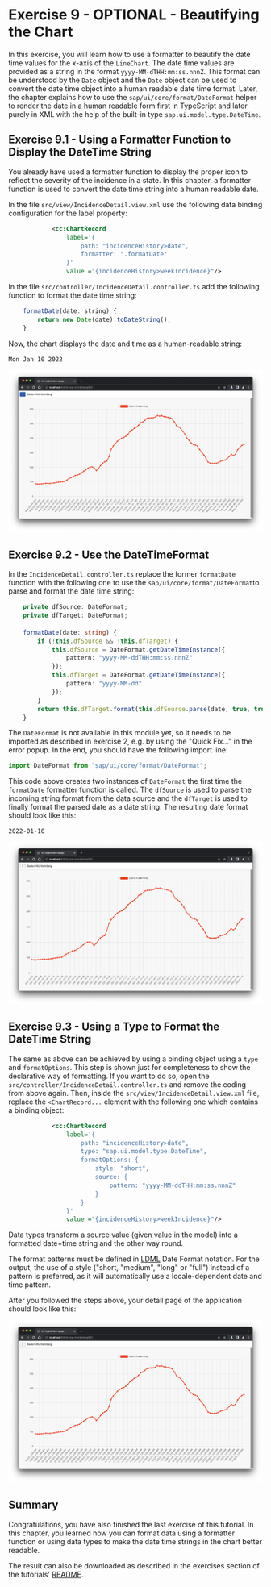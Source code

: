 # Exercise 9 - OPTIONAL - Beautifying the Chart

In this exercise, you will learn how to use a formatter to beautify the date time values for the x-axis of the `LineChart`. The date time values are provided as a string in the format `yyyy-MM-dTHH:mm:ss.nnnZ`. This format can be understood by the `Date` object and the `Date` object can be used to convert the date time object into a human readable date time format. Later, the chapter explains how to use the `sap/ui/core/format/DateFormat` helper to render the date in a human readable form first in TypeScript and later purely in XML with the help of the built-in type `sap.ui.model.type.DateTime`.

## Exercise 9.1 - Using a Formatter Function to Display the DateTime String

You already have used a formatter function to display the proper icon to reflect the severity of the incidence in a state. In this chapter, a formatter function is used to convert the date time string into a human readable date.

In the file `src/view/IncidenceDetail.view.xml` use the following data binding configuration for the label property:

```xml
			<cc:ChartRecord
				label='{
					path: "incidenceHistory>date",
					formatter: ".formatDate"
				}'
				value ="{incidenceHistory>weekIncidence}"/>
```

In the file `src/controller/IncidenceDetail.controller.ts` add the following function to format the date time string:

```js
	formatDate(date: string) {
		return new Date(date).toDateString();
	}
```

Now, the chart displays the date and time as a human-readable string:

```text
Mon Jan 10 2022
```

![Using Date Formatter](images/detail_chart_date.png)

## Exercise 9.2 - Use the DateTimeFormat

In the `IncidenceDetail.controller.ts` replace the former `formatDate` function with the following one to use the `sap/ui/core/format/DateFormat`to parse and format the date time string:

```ts
	private dfSource: DateFormat;
	private dfTarget: DateFormat;

	formatDate(date: string) {
		if (!this.dfSource && !this.dfTarget) {
			this.dfSource = DateFormat.getDateTimeInstance({
				pattern: "yyyy-MM-ddTHH:mm:ss.nnnZ"
			});
			this.dfTarget = DateFormat.getDateTimeInstance({
				pattern: "yyyy-MM-dd"
			});
		}
		return this.dfTarget.format(this.dfSource.parse(date, true, true), true);
	}
```

The `DateFormat` is not available in this module yet, so it needs to be imported as described in exercise 2, e.g. by using the "Quick Fix..." in the error popup. In the end, you should have the following import line:

```ts
import DateFormat from "sap/ui/core/format/DateFormat";
```

This code above creates two instances of `DateFormat` the first time the `formatDate` formatter function is called. The `dfSource` is used to parse the incoming string format from the data source and the `dfTarget` is used to finally format the parsed date as a date string. The resulting date format should look like this:

```text
2022-01-10
```

![Using DateFormat](images/detail_chart_dateformat.png)

## Exercise 9.3 - Using a Type to Format the DateTime String

The same as above can be achieved by using a binding object using a `type` and `formatOptions`. This step is shown just for completeness to show the declarative way of formatting. If you want to do so, open the `src/controller/IncidenceDetail.controller.ts` and remove the coding from above again. Then, inside the `src/view/IncidenceDetail.view.xml` file, replace the `<ChartRecord...` element with the following one which contains a binding object:

```xml
			<cc:ChartRecord
				label='{
					path: "incidenceHistory>date",
					type: "sap.ui.model.type.DateTime",
					formatOptions: {
						style: "short",
						source: {
							pattern: "yyyy-MM-ddTHH:mm:ss.nnnZ"
						}
					}
				}'
				value ="{incidenceHistory>weekIncidence}"/>
```

Data types transform a source value (given value in the model) into a formatted date+time string and the other way round.

The format patterns must be defined in [LDML](https://unicode.org/reports/tr35/tr35-dates.html) Date Format notation. For the output, the use of a style ("short, "medium", "long" or "full") instead of a pattern is preferred, as it will automatically use a locale-dependent date and time pattern.

After you followed the steps above, your detail page of the application should look like this:

![Using Data Type](images/detail_chart.png)

## Summary

Congratulations, you have also finished the last exercise of this tutorial. In this chapter, you learned how you can format data using a formatter function or using data types to make the date time strings in the chart better readable.

The result can also be downloaded as described in the exercises section of the tutorials' [README](../../README.md#exercises).
